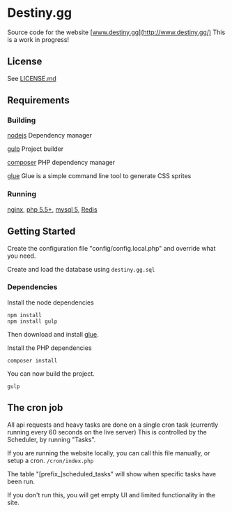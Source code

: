 # Destiny.gg
Source code for the website [www.destiny.gg](http://www.destiny.gg/)
This is a work in progress!

## License

See [LICENSE.md](LICENSE.md)

## Requirements

### Building

[nodejs](http://nodejs.org/) Dependency manager

[gulp](http://gulpjs.com/) Project builder

[composer](http://getcomposer.org/) PHP dependency manager

[glue](http://glue.readthedocs.org/) Glue is a simple command line tool to generate CSS sprites

### Running

[nginx](http://httpd.apache.org/), [php 5.5+](http://php.net/), [mysql 5](http://dev.mysql.com/), [Redis](http://redis.io/download)


## Getting Started


Create the configuration file "config/config.local.php" and override what you need.

Create and load the database using `destiny.gg.sql`


### Dependencies

Install the node dependencies

```shell
npm install
npm install gulp
```

Then download and install [glue](http://glue.readthedocs.org/).

Install the PHP dependencies

```shell
composer install
```

You can now build the project.

```shell
gulp
```

## The cron job

All api requests and heavy tasks are done on a single cron task (currently running every 60 seconds on the live server)
This is controlled by the Scheduler, by running "Tasks".

If you are running the website locally, you can call this file manually, or setup a cron. `/cron/index.php`

The table "[prefix_]scheduled_tasks" will show when specific tasks have been run.

If you don't run this, you will get empty UI and limited functionality in the site.
